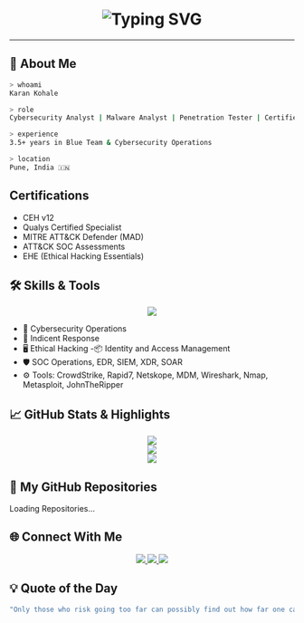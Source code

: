 <!-- Hacker Terminal Animation Start -->
<h1 align="center">
  <img src="https://readme-typing-svg.herokuapp.com?font=Fira+Code&size=24&duration=3000&pause=1000&color=00FF00&center=true&vCenter=true&width=700&lines=Hey+there+%F0%9F%91%8B+I'm+Karan+Kohale;Cybersecurity+Engineer+%7C+YouTuber+%7C+Ethical+Hacker;Welcome+to+my+Digital+Lab+%F0%9F%92%BB;Explore+My+Work+Below" alt="Typing SVG" />
</h1>

---

## 🧠 About Me

```bash
> whoami
Karan Kohale

> role
Cybersecurity Analyst | Malware Analyst | Penetration Tester | Certified Ethical Hacker

> experience
3.5+ years in Blue Team & Cybersecurity Operations

> location
Pune, India 🇮🇳
```
## Certifications
- CEH v12
- Qualys Certified Specialist
- MITRE ATT&CK Defender (MAD)
- ATT&CK SOC Assessments
- EHE (Ethical Hacking Essentials)

## 🛠️ Skills & Tools
<p align="center"> <img src="https://skillicons.dev/icons?i=linux,bash,python,git,github,vscode,aws,azure,burpsuite,kali,vim" /> </p>

- 🔐 Cybersecurity Operations
- 🧠 Indicent Response
- 🖥️ Ethical Hacking
 -📦 Identity and Access Management
- 🛡️ SOC Operations, EDR, SIEM, XDR, SOAR
- ⚙️ Tools: CrowdStrike, Rapid7, Netskope, MDM, Wireshark, Nmap, Metasploit, JohnTheRipper

## 📈 GitHub Stats & Highlights

<p align="center">
  <img src="https://github-readme-stats.vercel.app/api?username=karankohale&show_icons=true&theme=radical&hide_border=true" />
  <br/>
  <img src="https://github-readme-streak-stats.herokuapp.com/?user=karankohale&theme=radical&hide_border=true" />
  <br/>
  <img src="https://github-readme-stats.vercel.app/api/top-langs/?username=karankohale&layout=compact&theme=radical&hide_border=true" />
</p>

## 📂 My GitHub Repositories

<!--START_SECTION:my_repos-->
Loading Repositories...
<!--END_SECTION:my_repos-->


## 🌐 Connect With Me
<p align="center"> <a href="https://www.linkedin.com/in/karankohale/" target="_blank"> <img src="https://img.shields.io/badge/LinkedIn-0A66C2?style=for-the-badge&logo=linkedin&logoColor=white"/> </a> <a href="https://www.youtube.com/@Anomity" target="_blank"> <img src="https://img.shields.io/badge/Youtube-FF0000?style=for-the-badge&logo=youtube&logoColor=white"/> </a> <a href="https://instagram.com/anomity127001" target="_blank"> <img src="https://img.shields.io/badge/Instagram-E4405F?style=for-the-badge&logo=instagram&logoColor=white"/> </a> </p>

## 💡 Quote of the Day

```bash
"Only those who risk going too far can possibly find out how far one can go." – T.S. Eliot
```

